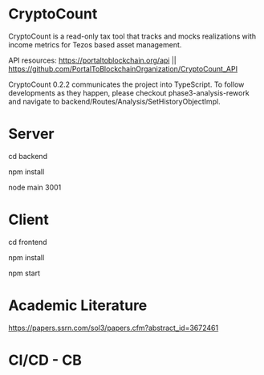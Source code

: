 # CryptoCount
CryptoCount is a read-only tax tool that tracks and mocks realizations with income metrics for Tezos based asset management.

API resources: https://portaltoblockchain.org/api || https://github.com/PortalToBlockchainOrganization/CryptoCount_API

CryptoCount 0.2.2 communicates the project into TypeScript. To follow developments as they happen, please checkout phase3-analysis-rework and navigate to backend/Routes/Analysis/SetHistoryObjectImpl.


# Server
cd backend

npm install

node main 3001

# Client

cd frontend

npm install 

npm start

# Academic Literature

https://papers.ssrn.com/sol3/papers.cfm?abstract_id=3672461

# CI/CD - CB
